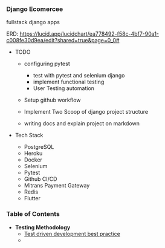### Django Ecomercee

fullstack django apps


ERD: https://lucid.app/lucidchart/ea778492-f58c-4bf7-90a1-c008fe30d9ea/edit?shared=true&page=0_0#

* TODO
    * configuring pytest
      * test with pytest and selenium django
      * implement functional testing
      * User Testing automation
  
    * Setup github workflow
    * Implement Two Scoop of django project structure
    * writing docs and explain project on markdown


* Tech Stack
  * PostgreSQL
  * Heroku
  * Docker
  * Selenium
  * Pytest
  * Github CI/CD
  * Mitrans Payment Gateway
  * Redis
  * Flutter


### Table of Contents

* **Testing Methodology**
    * [Test driven development best practice](docs/tdd-best-practice.md)
    * 